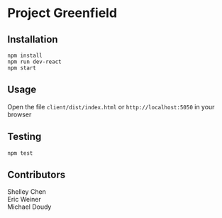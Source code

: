 # Project Greenfield

## Installation

```
npm install
npm run dev-react
npm start
```

## Usage

Open the file `client/dist/index.html` or `http://localhost:5050` in your browser

## Testing

```
npm test
```

## Contributors

Shelley Chen\
Eric Weiner\
Michael Doudy